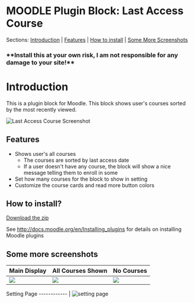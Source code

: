 

# MOODLE Plugin Block: Last Access Course

Sections:	[Introduction](#introduction) | [Features](#features) | [How to install](#how-to-install) | [Some More Screenshots](#some-more-screenshots)

### **\**Install this at your own risk, I am not responsible for any damage to your site!**\**

# Introduction
This is a plugin block for Moodle. This block shows user's courses sorted by the most recently viewed.
 
![Last Access Course Screenshot](https://i.ibb.co/syjB5QH/Screen-Shot-2021-06-19-at-10-47-56-AM.png)

## Features

 - Shows user's all courses
	 - The courses are sorted by last access date 
	 - If a user doesn't have any course, the block will show a nice message telling them to enroll in some
- Set how many courses for the block to  show in setting
 - Customize the course cards and read more button colors

## How to install?

[Download the zip](https://github.com/CaptKraken/moodle-block-last-access-course/raw/master/last_access_course.zip)

See http://docs.moodle.org/en/Installing_plugins for details on installing Moodle plugins

## Some more screenshots

Main Display | All Courses Shown | No Courses
------------ | ------------- | ----------
<img src="https://i.ibb.co/LP4Qt4H/Screen-Shot-2021-06-19-at-11-20-27-AM.png"> | <img src="https://i.ibb.co/Cww7yf0/Screen-Shot-2021-06-19-at-11-21-56-AM.png"> | <img src="https://i.ibb.co/nCNMSmC/Screen-Shot-2021-06-19-at-1-32-29-PM.png">


Setting Page
------------ |
![setting page](https://i.ibb.co/kDzNRnP/Screen-Shot-2021-06-19-at-11-43-09-AM.png)
